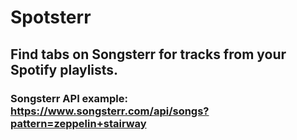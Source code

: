 # Spotsterr

## Find tabs on Songsterr for tracks from your Spotify playlists.

### Songsterr API example: https://www.songsterr.com/api/songs?pattern=zeppelin+stairway
